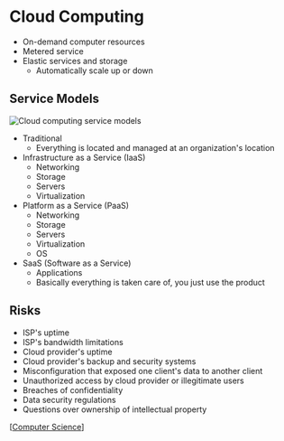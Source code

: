 # Cloud Computing

- On-demand computer resources
- Metered service
- Elastic services and storage
  - Automatically scale up or down

## Service Models

![Cloud computing service models](/assets/second-brain/2020-10-23-12-09-59.png)

- Traditional
  - Everything is located and managed at an organization's location
- Infrastructure as a Service (IaaS)
  - Networking
  - Storage
  - Servers
  - Virtualization
- Platform as a Service (PaaS)
  - Networking
  - Storage
  - Servers
  - Virtualization
  - OS
- SaaS (Software as a Service)
  - Applications
  - Basically everything is taken care of, you just use the product

## Risks

- ISP's uptime
- ISP's bandwidth limitations
- Cloud provider's uptime
- Cloud provider's backup and security systems
- Misconfiguration that exposed one client's data to another client
- Unauthorized access by cloud provider or illegitimate users
- Breaches of confidentiality
- Data security regulations
- Questions over ownership of intellectual property

[[Computer Science]]

[//begin]: # "Autogenerated link references for markdown compatibility"
[Computer Science]: computer-science "Computer Science"
[//end]: # "Autogenerated link references"